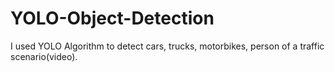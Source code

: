 # YOLO-Object-Detection
I used YOLO Algorithm to detect cars, trucks, motorbikes, person of a traffic scenario(video).
